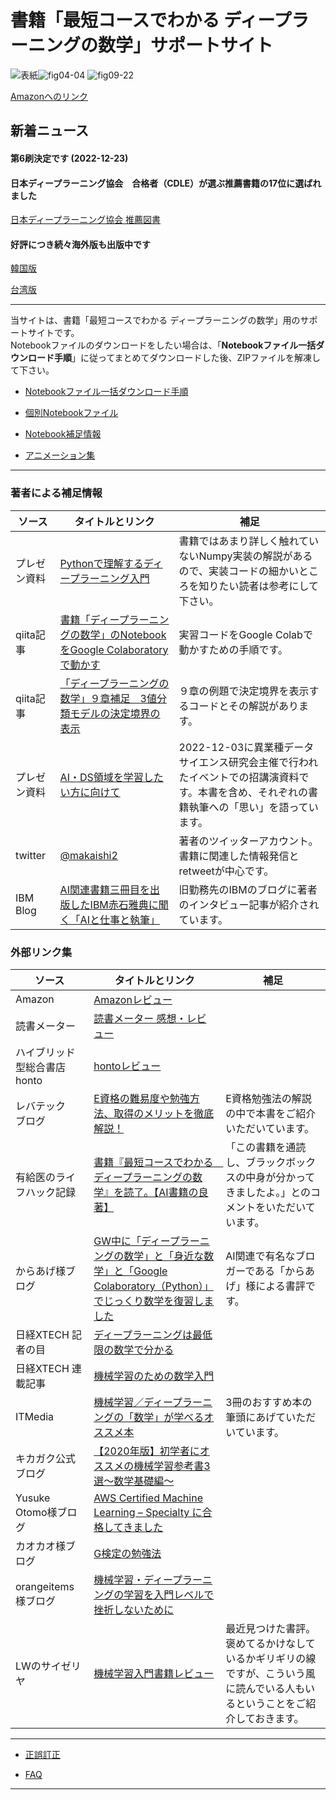 # 書籍「最短コースでわかる ディープラーニングの数学」サポートサイト

![表紙](images/hyoshi.png)![fig04-04](images/fig04-04.png) ![fig09-22](images/fig09-22.png)
  
[Amazonへのリンク](https://www.amazon.co.jp/dp/4296102508/)

## 新着ニュース

#### 第6刷決定です (2022-12-23)

#### 日本ディープラーニング協会　合格者（CDLE）が選ぶ推薦書籍の17位に選ばれました

[日本ディープラーニング協会 推薦図書](https://www.jdla.org/recommendedbook/)


#### 好評につき続々海外版も出版中です

[韓国版](http://www.yes24.com/Product/Goods/89609761)

[台湾版](https://www.eslite.com/product/1001113882844739)

***

当サイトは、書籍「最短コースでわかる ディープラーニングの数学」用のサポートサイトです。    
Notebookファイルのダウンロードをしたい場合は、「**Notebookファイル一括ダウンロード手順**」に従ってまとめてダウンロードした後、ZIPファイルを解凍して下さい。  

* [Notebookファイル一括ダウンロード手順](download.md)

* [個別Notebookファイル](notebooks.md)

* [Notebook補足情報](notebook-ref.md)

* [アニメーション集](animations.md)


***

### 著者による補足情報

|ソース  |タイトルとリンク  |補足|
|---|---|---|
|プレゼン資料|[Pythonで理解するディープラーニング入門](https://speakerdeck.com/makaishi2/pythondeli-jie-surudeipuraninguru-men) |書籍ではあまり詳しく触れていないNumpy実装の解説があるので、実装コードの細かいところを知りたい読者は参考にして下さい。|
|qiita記事|[書籍「ディープラーニングの数学」のNotebookをGoogle Colaboratoryで動かす](https://qiita.com/makaishi2/items/8a7f530ad9b18b1f0b61)|実習コードをGoogle Colabで動かすための手順です。|
|qiita記事|[「ディープラーニングの数学」９章補足　3値分類モデルの決定境界の表示](https://qiita.com/makaishi2/items/c8f6c2191529f9e1102c)|９章の例題で決定境界を表示するコードとその解説があります。|
|プレゼン資料|[AI・DS領域を学習したい方に向けて](https://speakerdeck.com/makaishi2/aidsling-yu-woxue-xi-sitaifang-nixiang-kete)|2022-12-03に異業種データサイエンス研究会主催で行われたイベントでの招講演資料です。本書を含め、それぞれの書籍執筆への「思い」を語っています。|
|twitter|[@makaishi2](https://twitter.com/makaishi2)|著者のツイッターアカウント。書籍に関連した情報発信とretweetが中心です。|
|IBM Blog|[AI関連書籍三冊目を出版したIBM赤石雅典に聞く「AIと仕事と執筆」](https://www.ibm.com/blogs/solutions/jp-ja/data_science_and_ai_akaishi-san/)|旧勤務先のIBMのブログに著者のインタビュー記事が紹介されています。|




### 外部リンク集

|ソース  |タイトルとリンク  |補足|
|---|---|---|
|Amazon|[Amazonレビュー](https://www.amazon.co.jp/product-reviews/4296102508/)||
|読書メーター|[読書メーター 感想・レビュー](https://bookmeter.com/books/13706684)||
|ハイブリッド型総合書店 honto|[hontoレビュー](https://honto.jp/netstore/pd-review_0629564342_191.html)||
|レバテック　ブログ|[E資格の難易度や勉強方法、取得のメリットを徹底解説！](https://career.levtech.jp/guide/knowhow/article/697/)|E資格勉強法の解説の中で本書をご紹介いただいています。|
|有給医のライフハック記録|[書籍『最短コースでわかる　ディープラーニングの数学』を読了。【AI書籍の良著】](https://kataroh.hatenablog.com/entry/2022/01/21/193000)|「この書籍を通読し、ブラックボックスの中身が分かってきましたよ。」とのコメントをいただいています。|
|からあげ様ブログ|[GW中に「ディープラーニングの数学」と「身近な数学」と「Google Colaboratory（Python）」でじっくり数学を復習しました](https://karaage.hatenadiary.jp/entry/2019/05/08/073000)|AI関連で有名なブロガーである「からあげ」様による書評です。|
|日経XTECH 記者の目|[ディープラーニングは最低限の数学で分かる](https://tech.nikkeibp.co.jp/atcl/nxt/column/18/00138/041400268/)||
|日経XTECH 連載記事|[機械学習のための数学入門](https://tech.nikkeibp.co.jp/atcl/nxt/column/18/00816/)||
|ITMedia|[機械学習／ディープラーニングの「数学」が学べるオススメ本](https://www.atmarkit.co.jp/ait/articles/2103/18/news023.html#utm_term=share_sp)|3冊のおすすめ本の筆頭にあげていただいています。|
|キカガク公式ブログ|[【2020年版】初学者にオススメの機械学習参考書3選〜数学基礎編〜](https://blog.kikagaku.co.jp/2020/04/06/ai_math_books/)||
|Yusuke Otomo様ブログ|[AWS Certified Machine Learning – Specialty に合格してきました](https://yomon.hatenablog.com/entry/2019/05/awscertml)||
|カオカオ様ブログ|[G検定の勉強法](https://www.kaookaoo.com/gteststudymethod/)||
|orangeitems様ブログ|[機械学習・ディープラーニングの学習を入門レベルで挫折しないために](https://www.orangeitems.com/entry/2019/07/30/174944)||
|LWのサイゼリヤ|[機械学習入門書籍レビュー](https://bit.ly/3H6XZvj)|最近見つけた書評。褒めてるかけなしているかギリギリの線ですが、こういう風に読んでいる人もいるということをご紹介しておきます。|

***

* [正誤訂正](errors.md)

* [FAQ](faqs.md)

***

